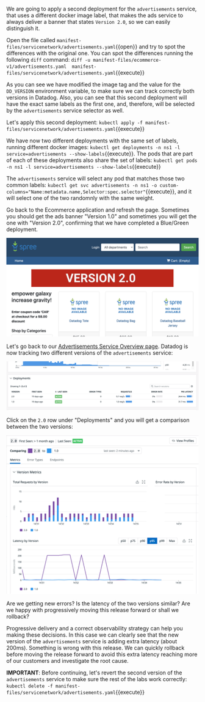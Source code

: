 We are going to apply a second deployment for the `advertisements` service, that uses a different docker image label, that makes the ads service to always deliver a banner that states `Version 2.0`, so we can easily distinguish it.

Open the file called `manifest-files/servicenetwork/advertisements.yaml`{{open}} and try to spot the differences with the original one. You can spot the differences running the following `diff` command: `diff -u manifest-files/ecommerce-v1/advertisements.yaml  manifest-files/servicenetwork/advertisements.yaml`{{execute}}

As you can see we have modified the image tag and the value for the `DD_VERSION` environment variable, to make sure we can track correctly both versions in Datadog. Also, you can see that this second deployment will have the exact same labels as the first one, and, therefore, will be selected by the `advertisements` service selector as well.

Let's apply this second deployment: `kubectl apply -f manifest-files/servicenetwork/advertisements.yaml`{{execute}}

We have now two different deployments with the same set of labels, running different docker images: `kubectl get deployments -n ns1 -l service=advertisements --show-labels`{{execute}}. The pods that are part of each of these deployments also share the set of labels: `kubectl get pods -n ns1 -l service=advertisements --show-labels`{{execute}}

The `advertisements` service will select any pod that matches those two common labels: `kubectl get svc advertisements -n ns1 -o custom-columns="Name:metadata.name,Selector:spec.selector"`{{execute}}, and it will select one of the two randomnly with the same weight.

Go back to the Ecommerce application and refresh the page. Sometimes you should get the ads banner "Version 1.0" and sometimes you will get the one with "Version 2.0", confirming that we have completed a Blue/Green deployment.

![Screenshot of Ecommerce app with ads version 2.0](./assets/ads_v2.png)

Let's go back to our [Advertisements Service Overview page](https://app.datadoghq.com/apm/service/advertisements/). Datadog is now tracking two different versions of the `advertisements` service:

![Screenshot of ads service overview page with two versions](./assets/ads_service_page_v2.png)

Click on the `2.0` row under "Deployments" and you will get a comparison between the two versions:

![Screenshot of ads service comparison between version 1.0 and version 2.0](./assets/ads_service_comparison.png)

Are we getting new errors? Is the latency of the two versions similar? Are we happy with progressively moving this release forward or shall we rollback?

Progressive delivery and a correct observability strategy can help you making these decisions. In this case we can clearly see that the new version of the `advertisements` service is adding extra latency (about 200ms). Something is wrong with this release. We can quickly rollback before moving the release forward to avoid this extra latency reaching more of our customers and investigate the root cause.

**IMPORTANT**: Before continuing, let's revert the second version of the `advertisements` service to make sure the rest of the labs work correctly: `kubectl delete -f manifest-files/servicenetwork/advertisements.yaml`{{execute}}

